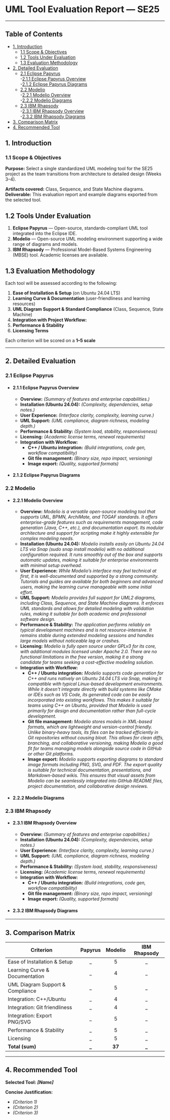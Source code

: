 # UML Tool Evaluation Report — SE25

---

## Table of Contents
- [1. Introduction](#1-introduction)
  - [1.1 Scope & Objectives](#11-scope--objectives)
  - [1.2 Tools Under Evaluation](#12-tools-under-evaluation)
  - [1.3 Evaluation Methodology](#13-evaluation-methodology)
- [2. Detailed Evaluation](#2-detailed-evaluation)  
  - [2.1 Eclipse Papyrus](#21-eclipse-papyrus)  
    -[2.1.1 Eclipse Papyrus Overview](#211-eclipse-papyrus-overview)  
    -[2.1.2 Eclipse Papyrus Diagrams](#212-eclipse-papyrus-diagrams)  
  - [2.2 Modelio](#22-modelio)   
    -[2.2.1 Modelio Overview](#221-modelio-overview)   
    -[2.2.2 Modelio Diagrams](#222-modelio-diagrams)   
  - [2.3 IBM Rhapsody](#23-ibm-rhapsody)   
    -[2.3.1 IBM Rhapsody Overview](#231-ibm-rhapsody-overview)      
    -[2.3.2 IBM Rhapsody Diagrams](#232-ibm-rhapsody-diagrams)    
- [3. Comparison Matrix](#3-comparison-matrix)
- [4. Recommended Tool](#4-recommended-tool) 


## 1. Introduction 

### 1.1 Scope & Objectives
**Purpose:** Select a single standardized UML modeling tool for the SE25 project as the team transitions from architecture to detailed design (Weeks 3–4).  

**Artifacts covered:** Class, Sequence, and State Machine diagrams.  
**Deliverable:** This evaluation report and example diagrams exported from the selected tool.  



## 1.2 Tools Under Evaluation
1. **Eclipse Papyrus** — Open-source, standards-compliant UML tool integrated into the Eclipse IDE.  
2. **Modelio** — Open-source UML modeling environment supporting a wide range of diagrams and models.  
3. **IBM Rhapsody** — Professional Model-Based Systems Engineering (MBSE) tool. Academic licenses are available.


## 1.3 Evaluation Methodology
Each tool will be assessed according to the following:

  1. **Ease of Installation & Setup** (on Ubuntu 24.04 LTS)  
  2. **Learning Curve & Documentation** (user-friendliness and learning resources)  
  3. **UML Diagram Support & Standard Compliance** (Class, Sequence, State Machine)  
  4. **Integration with Project Workflow:**  
  5. **Performance & Stability**  
  6. **Licensing Terms**  

Each criterion will be scored on a **1–5 scale**



--- 

## 2. Detailed Evaluation


### 2.1 Eclipse Papyrus  

- #### 2.1.1 Eclipse Papyrus Overview   
  - **Overview:** _(Summary of features and enterprise capabilities.)_  
  - **Installation (Ubuntu 24.04):** _(Complexity, dependencies, setup notes.)_  
  - **User Experience:** _(Interface clarity, complexity, learning curve.)_  
  - **UML Support:** _(UML compliance, diagram richness, modeling depth.)_  
  - **Performance & Stability:** _(System load, stability, responsiveness)_   
  - **Licensing:** _(Academic license terms, renewal requirements)_   
  - **Integration with Workflow:**  
    - **C++ / Ubuntu integration:** _(Build integrations, code gen, workflow compatibility)_  
    - **Git file management:** _(Binary size, repo impact, versioning)_  
    - **Image export:** _(Quality, supported formats)_   

- #### 2.1.2 Eclipse Papyrus Diagrams





### 2.2 Modelio
 - #### 2.2.1 Modelio Overview  
    - **Overview:** _Modelio is a versatile open-source modeling tool that supports UML, BPMN, ArchiMate, and TOGAF standards. It offers enterprise-grade features such as requirements management, code generation (Java, C++, etc.), and documentation export. Its modular architecture and support for scripting make it highly extensible for complex modeling needs._  
    - **Installation (Ubuntu 24.04):** _Modelio installs easily on Ubuntu 24.04 LTS via Snap (sudo snap install modelio) with no additional configuration required. It runs smoothly out of the box and supports automatic updates, making it suitable for enterprise environments with minimal setup overhead._  
    - **User Experience:** _While Modelio’s interface may feel technical at first, it is well-documented and supported by a strong community. Tutorials and guides are available for both beginners and advanced users, making the learning curve manageable with some initial effort._  
    - **UML Support:** _Modelio provides full support for UML2 diagrams, including Class, Sequence, and State Machine diagrams. It enforces UML standards and allows for detailed modeling with validation rules, making it suitable for both academic and professional software design._  
    - **Performance & Stability:** _The application performs reliably on typical development machines and is not resource-intensive. It remains stable during extended modeling sessions and handles large models without noticeable lag or crashes._   
    - **Licensing:** _Modelio is fully open source under GPLv3 for its core, with additional modules licensed under Apache 2.0. There are no functional limitations in the free version, making it a strong candidate for teams seeking a cost-effective modeling solution._   
    - **Integration with Workflow:**  
      - **C++ / Ubuntu integration:** _Modelio supports code generation for C++ and runs natively on Ubuntu 24.04 LTS via Snap, making it compatible with typical Linux-based development environments. While it doesn't integrate directly with build systems like CMake or IDEs such as VS Code, its generated code can be easily incorporated into existing workflows. This makes it suitable for teams using C++ on Ubuntu, provided that Modelio is used primarily for design and documentation rather than full-cycle development._  
      - **Git file management:** _Modelio stores models in XML-based formats, which are lightweight and version-control friendly. Unlike binary-heavy tools, its files can be tracked efficiently in Git repositories without causing bloat. This allows for clean diffs, branching, and collaborative versioning, making Modelio a good fit for teams managing models alongside source code in GitHub or other Git platforms._  
      - **Image export:** _Modelio supports exporting diagrams to standard image formats including PNG, SVG, and PDF. The export quality is suitable for technical documentation, presentations, and Markdown-based wikis. This ensures that visual assets from Modelio can be seamlessly integrated into GitHub README files, project documentation, and collaborative design reviews._      
  



- #### 2.2.2 Modelio Diagrams  



        



### 2.3 IBM Rhapsody

- #### 2.3.1 IBM Rhapsody Overview   
  - **Overview:** _(Summary of features and enterprise capabilities.)_  
  - **Installation (Ubuntu 24.04):** _(Complexity, dependencies, setup notes.)_  
  - **User Experience:** _(Interface clarity, complexity, learning curve.)_  
  - **UML Support:** _(UML compliance, diagram richness, modeling depth.)_  
  - **Performance & Stability:** _(System load, stability, responsiveness)_   
  - **Licensing:** _(Academic license terms, renewal requirements)_   
  - **Integration with Workflow:**  
    - **C++ / Ubuntu integration:** _(Build integrations, code gen, workflow compatibility)_  
    - **Git file management:** _(Binary size, repo impact, versioning)_  
    - **Image export:** _(Quality, supported formats)_     

- #### 2.3.2 IBM Rhapsody Diagrams  

  
  
  
  

--- 

## 3. Comparison Matrix


| Criterion | Papyrus | Modelio | IBM Rhapsody |
|---|:--:|:--:|:--:|
| Ease of Installation & Setup | _ | 5 | _ |
| Learning Curve & Documentation | _ | 4 | _ |
| UML Diagram Support & Compliance | _ | 5 | _ |
| Integration: C++/Ubuntu | _ | 4 | _ |
| Integration: Git friendliness | _ | 4 | _ |
| Integration: Export PNG/SVG | _ | 5 | _ |
| Performance & Stability | _ | 5 | _ |
| Licensing | _ | 5 | _ |
| **Total (sum)** | **_** | **37** | **_** |





--- 

## 4. Recommended Tool

**Selected Tool:** **_[Name]_** 

**Concise Justification:**  
- _(Criterion 1)_  
- _(Criterion 2)_  
- _(Criterion 3)_  


